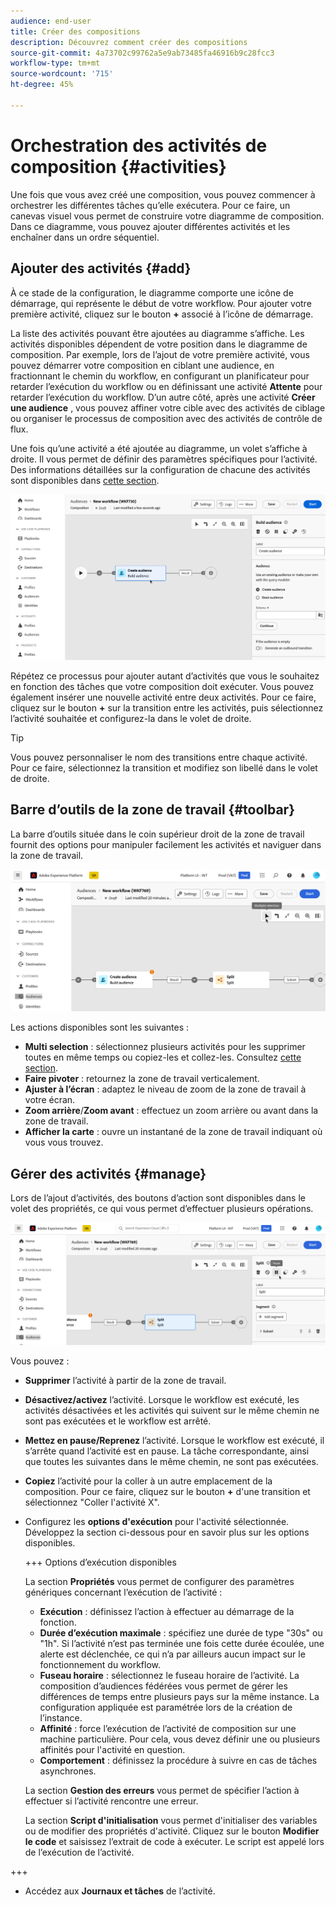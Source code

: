 ```yaml
---
audience: end-user
title: Créer des compositions
description: Découvrez comment créer des compositions
source-git-commit: 4a73702c99762a5e9ab73485fa46916b9c28fcc3
workflow-type: tm+mt
source-wordcount: '715'
ht-degree: 45%

---
```



# Orchestration des activités de composition {#activities}

Une fois que vous avez créé une composition, vous pouvez commencer à orchestrer les différentes tâches qu’elle exécutera. Pour ce faire, un canevas visuel vous permet de construire votre diagramme de composition. Dans ce diagramme, vous pouvez ajouter différentes activités et les enchaîner dans un ordre séquentiel.

## Ajouter des activités {#add}

À ce stade de la configuration, le diagramme comporte une icône de démarrage, qui représente le début de votre workflow. Pour ajouter votre première activité, cliquez sur le bouton **+** associé à l’icône de démarrage.

La liste des activités pouvant être ajoutées au diagramme s’affiche. Les activités disponibles dépendent de votre position dans le diagramme de composition. Par exemple, lors de l’ajout de votre première activité, vous pouvez démarrer votre composition en ciblant une audience, en fractionnant le chemin du workflow, en configurant un planificateur pour retarder l’exécution du workflow ou en définissant une activité **Attente** pour retarder l’exécution du workflow. D’un autre côté, après une activité **Créer une audience** , vous pouvez affiner votre cible avec des activités de ciblage ou organiser le processus de composition avec des activités de contrôle de flux.

Une fois qu’une activité a été ajoutée au diagramme, un volet s’affiche à droite. Il vous permet de définir des paramètres spécifiques pour l’activité. Des informations détaillées sur la configuration de chacune des activités sont disponibles dans [cette section](activities/about-activities.md).

![](assets/composition-create-add.png)

Répétez ce processus pour ajouter autant d’activités que vous le souhaitez en fonction des tâches que votre composition doit exécuter. Vous pouvez également insérer une nouvelle activité entre deux activités. Pour ce faire, cliquez sur le bouton **+** sur la transition entre les activités, puis sélectionnez l’activité souhaitée et configurez-la dans le volet de droite.

>[!TIP]
>
>Vous pouvez personnaliser le nom des transitions entre chaque activité. Pour ce faire, sélectionnez la transition et modifiez son libellé dans le volet de droite.

## Barre d’outils de la zone de travail {#toolbar}

La barre d’outils située dans le coin supérieur droit de la zone de travail fournit des options pour manipuler facilement les activités et naviguer dans la zone de travail.

![](assets/canvas-toolbar.png)

Les actions disponibles sont les suivantes :

* **Multi selection** : sélectionnez plusieurs activités pour les supprimer toutes en même temps ou copiez-les et collez-les. Consultez [cette section](#copy).
* **Faire pivoter** : retournez la zone de travail verticalement.
* **Ajuster à l’écran** : adaptez le niveau de zoom de la zone de travail à votre écran.
* **Zoom arrière**/**Zoom avant** : effectuez un zoom arrière ou avant dans la zone de travail.
* **Afficher la carte** : ouvre un instantané de la zone de travail indiquant où vous vous trouvez.

## Gérer des activités {#manage}

Lors de l’ajout d’activités, des boutons d’action sont disponibles dans le volet des propriétés, ce qui vous permet d’effectuer plusieurs opérations.

![](assets/activity-actions.png)

Vous pouvez :

* **Supprimer** l’activité à partir de la zone de travail.
* **Désactivez/activez** l’activité. Lorsque le workflow est exécuté, les activités désactivées et les activités qui suivent sur le même chemin ne sont pas exécutées et le workflow est arrêté.
* **Mettez en pause/Reprenez** l’activité. Lorsque le workflow est exécuté, il s’arrête quand l’activité est en pause. La tâche correspondante, ainsi que toutes les suivantes dans le même chemin, ne sont pas exécutées.
* **Copiez** l’activité pour la coller à un autre emplacement de la composition. Pour ce faire, cliquez sur le bouton **+** d&#39;une transition et sélectionnez &quot;Coller l&#39;activité X&quot;. <!-- cannot copy multiple activities ? cannot paste in another composition?-->
* Configurez les **options d&#39;exécution** pour l&#39;activité sélectionnée. Développez la section ci-dessous pour en savoir plus sur les options disponibles.

  +++ Options d’exécution disponibles

  La section **Propriétés** vous permet de configurer des paramètres génériques concernant l’exécution de l’activité :

   * **Exécution** : définissez l’action à effectuer au démarrage de la fonction.
   * **Durée d’exécution maximale** : spécifiez une durée de type &quot;30s&quot; ou &quot;1h&quot;. Si l’activité n’est pas terminée une fois cette durée écoulée, une alerte est déclenchée, ce qui n’a par ailleurs aucun impact sur le fonctionnement du workflow.
   * **Fuseau horaire** : sélectionnez le fuseau horaire de l’activité. La composition d’audiences fédérées vous permet de gérer les différences de temps entre plusieurs pays sur la même instance. La configuration appliquée est paramétrée lors de la création de l’instance.
   * **Affinité** : force l’exécution de l’activité de composition sur une machine particulière. Pour cela, vous devez définir une ou plusieurs affinités pour l&#39;activité en question.
   * **Comportement** : définissez la procédure à suivre en cas de tâches asynchrones.

  La section **Gestion des erreurs** vous permet de spécifier l’action à effectuer si l’activité rencontre une erreur.

  La section **Script d&#39;initialisation** vous permet d&#39;initialiser des variables ou de modifier des propriétés d&#39;activité. Cliquez sur le bouton **Modifier le code** et saisissez l’extrait de code à exécuter. Le script est appelé lors de l’exécution de l’activité.

+++

* Accédez aux **Journaux et tâches** de l’activité.

